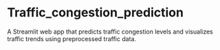 # Traffic_congestion_prediction
A Streamlit web app that predicts traffic congestion levels and visualizes traffic trends using preprocessed traffic data.
